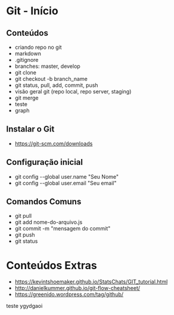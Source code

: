 # Git - Início

## Conteúdos
- criando repo no git
- markdown
- .gitignore
- branches: master, develop
- git clone
- git checkout -b branch_name
- git status, pull, add, commit, push
- visão geral git (repo local, repo server, staging)
- git merge
- teste
- graph

## Instalar o Git
- https://git-scm.com/downloads

## Configuração inicial
- git config --global user.name "Seu Nome"
- git config --global user.email "Seu email"

## Comandos Comuns
- git pull
- git add nome-do-arquivo.js
- git commit -m "mensagem do commit"
- git push
- git status

# Conteúdos Extras
- https://kevintshoemaker.github.io/StatsChats/GIT_tutorial.html
- http://danielkummer.github.io/git-flow-cheatsheet/
- https://greenido.wordpress.com/tag/github/

teste
ygydgaoi